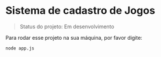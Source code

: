 # Sistema de cadastro de Jogos

> Status do projeto: Em desenvolvimento

Para rodar esse projeto na sua máquina, por favor digite:
```
node app.js
```
